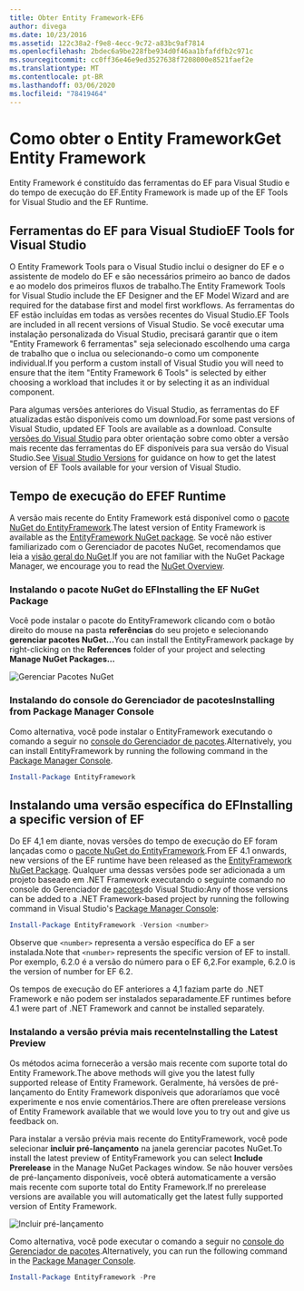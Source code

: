 ```yaml
---
title: Obter Entity Framework-EF6
author: divega
ms.date: 10/23/2016
ms.assetid: 122c38a2-f9e8-4ecc-9c72-a83bc9af7814
ms.openlocfilehash: 2bdec6a9be228fbe934d0f46aa1bfafdfb2c971c
ms.sourcegitcommit: cc0ff36e46e9ed3527638f7208000e8521faef2e
ms.translationtype: MT
ms.contentlocale: pt-BR
ms.lasthandoff: 03/06/2020
ms.locfileid: "78419464"
---
```

# <a name="get-entity-framework"></a><span data-ttu-id="ba2fa-102">Como obter o Entity Framework</span><span class="sxs-lookup"><span data-stu-id="ba2fa-102">Get Entity Framework</span></span>
<span data-ttu-id="ba2fa-103">Entity Framework é constituído das ferramentas do EF para Visual Studio e do tempo de execução do EF.</span><span class="sxs-lookup"><span data-stu-id="ba2fa-103">Entity Framework is made up of the EF Tools for Visual Studio and the EF Runtime.</span></span>

## <a name="ef-tools-for-visual-studio"></a><span data-ttu-id="ba2fa-104">Ferramentas do EF para Visual Studio</span><span class="sxs-lookup"><span data-stu-id="ba2fa-104">EF Tools for Visual Studio</span></span>

<span data-ttu-id="ba2fa-105">O Entity Framework Tools para o Visual Studio inclui o designer do EF e o assistente de modelo do EF e são necessários primeiro ao banco de dados e ao modelo dos primeiros fluxos de trabalho.</span><span class="sxs-lookup"><span data-stu-id="ba2fa-105">The Entity Framework Tools for Visual Studio include the EF Designer and the EF Model Wizard and are required for the database first and model first workflows.</span></span> <span data-ttu-id="ba2fa-106">As ferramentas do EF estão incluídas em todas as versões recentes do Visual Studio.</span><span class="sxs-lookup"><span data-stu-id="ba2fa-106">EF Tools are included in all recent versions of Visual Studio.</span></span> <span data-ttu-id="ba2fa-107">Se você executar uma instalação personalizada do Visual Studio, precisará garantir que o item "Entity Framework 6 ferramentas" seja selecionado escolhendo uma carga de trabalho que o inclua ou selecionando-o como um componente individual.</span><span class="sxs-lookup"><span data-stu-id="ba2fa-107">If you perform a custom install of Visual Studio you will need to ensure that the item "Entity Framework 6 Tools" is selected by either choosing a workload that includes it or by selecting it as an individual component.</span></span>

<span data-ttu-id="ba2fa-108">Para algumas versões anteriores do Visual Studio, as ferramentas do EF atualizadas estão disponíveis como um download.</span><span class="sxs-lookup"><span data-stu-id="ba2fa-108">For some past versions of Visual Studio, updated EF Tools are available as a download.</span></span> <span data-ttu-id="ba2fa-109">Consulte [versões do Visual Studio](~/ef6/what-is-new/visual-studio.md) para obter orientação sobre como obter a versão mais recente das ferramentas do EF disponíveis para sua versão do Visual Studio.</span><span class="sxs-lookup"><span data-stu-id="ba2fa-109">See [Visual Studio Versions](~/ef6/what-is-new/visual-studio.md) for guidance on how to get the latest version of EF Tools available for your version of Visual Studio.</span></span>

## <a name="ef-runtime"></a><span data-ttu-id="ba2fa-110">Tempo de execução do EF</span><span class="sxs-lookup"><span data-stu-id="ba2fa-110">EF Runtime</span></span>

<span data-ttu-id="ba2fa-111">A versão mais recente do Entity Framework está disponível como o [pacote NuGet do EntityFramework](https://nuget.org/packages/EntityFramework/).</span><span class="sxs-lookup"><span data-stu-id="ba2fa-111">The latest version of Entity Framework is available as the [EntityFramework NuGet package](https://nuget.org/packages/EntityFramework/).</span></span> <span data-ttu-id="ba2fa-112">Se você não estiver familiarizado com o Gerenciador de pacotes NuGet, recomendamos que leia a [visão geral do NuGet](https://docs.microsoft.com/nuget/consume-packages/overview-and-workflow).</span><span class="sxs-lookup"><span data-stu-id="ba2fa-112">If you are not familiar with the NuGet Package Manager, we encourage you to read the [NuGet Overview](https://docs.microsoft.com/nuget/consume-packages/overview-and-workflow).</span></span>

### <a name="installing-the-ef-nuget-package"></a><span data-ttu-id="ba2fa-113">Instalando o pacote NuGet do EF</span><span class="sxs-lookup"><span data-stu-id="ba2fa-113">Installing the EF NuGet Package</span></span>

<span data-ttu-id="ba2fa-114">Você pode instalar o pacote do EntityFramework clicando com o botão direito do mouse na pasta **referências** do seu projeto e selecionando **gerenciar pacotes NuGet...**</span><span class="sxs-lookup"><span data-stu-id="ba2fa-114">You can install the EntityFramework package by right-clicking on the **References** folder of your project and selecting **Manage NuGet Packages…**</span></span>

![Gerenciar Pacotes NuGet](~/ef6/media/managenugetpackages.png)

### <a name="installing-from-package-manager-console"></a><span data-ttu-id="ba2fa-116">Instalando do console do Gerenciador de pacotes</span><span class="sxs-lookup"><span data-stu-id="ba2fa-116">Installing from Package Manager Console</span></span>

<span data-ttu-id="ba2fa-117">Como alternativa, você pode instalar o EntityFramework executando o comando a seguir no [console do Gerenciador de pacotes](https://docs.nuget.org/docs/start-here/using-the-package-manager-console).</span><span class="sxs-lookup"><span data-stu-id="ba2fa-117">Alternatively, you can install EntityFramework by running the following command in the [Package Manager Console](https://docs.nuget.org/docs/start-here/using-the-package-manager-console).</span></span>

``` powershell
Install-Package EntityFramework
```

## <a name="installing-a-specific-version-of-ef"></a><span data-ttu-id="ba2fa-118">Instalando uma versão específica do EF</span><span class="sxs-lookup"><span data-stu-id="ba2fa-118">Installing a specific version of EF</span></span>

<span data-ttu-id="ba2fa-119">Do EF 4,1 em diante, novas versões do tempo de execução do EF foram lançadas como o [pacote NuGet do EntityFramework](https://www.nuget.org/packages/EntityFramework/).</span><span class="sxs-lookup"><span data-stu-id="ba2fa-119">From EF 4.1 onwards, new versions of the EF runtime have been released as the [EntityFramework NuGet Package](https://www.nuget.org/packages/EntityFramework/).</span></span> <span data-ttu-id="ba2fa-120">Qualquer uma dessas versões pode ser adicionada a um projeto baseado em .NET Framework executando o seguinte comando no console do Gerenciador de [pacotes](https://docs.nuget.org/docs/start-here/using-the-package-manager-console)do Visual Studio:</span><span class="sxs-lookup"><span data-stu-id="ba2fa-120">Any of those versions can be added to a .NET Framework-based project by running the following command in Visual Studio's [Package Manager Console](https://docs.nuget.org/docs/start-here/using-the-package-manager-console):</span></span>

``` powershell
Install-Package EntityFramework -Version <number>
```

<span data-ttu-id="ba2fa-121">Observe que `<number>` representa a versão específica do EF a ser instalada.</span><span class="sxs-lookup"><span data-stu-id="ba2fa-121">Note that `<number>` represents the specific version of EF to install.</span></span> <span data-ttu-id="ba2fa-122">Por exemplo, 6.2.0 é a versão do número para o EF 6,2.</span><span class="sxs-lookup"><span data-stu-id="ba2fa-122">For example, 6.2.0 is the version of number for EF 6.2.</span></span>   

<span data-ttu-id="ba2fa-123">Os tempos de execução do EF anteriores a 4,1 faziam parte do .NET Framework e não podem ser instalados separadamente.</span><span class="sxs-lookup"><span data-stu-id="ba2fa-123">EF runtimes before 4.1 were part of .NET Framework and cannot be installed separately.</span></span>

### <a name="installing-the-latest-preview"></a><span data-ttu-id="ba2fa-124">Instalando a versão prévia mais recente</span><span class="sxs-lookup"><span data-stu-id="ba2fa-124">Installing the Latest Preview</span></span>

<span data-ttu-id="ba2fa-125">Os métodos acima fornecerão a versão mais recente com suporte total do Entity Framework.</span><span class="sxs-lookup"><span data-stu-id="ba2fa-125">The above methods will give you the latest fully supported release of Entity Framework.</span></span> <span data-ttu-id="ba2fa-126">Geralmente, há versões de pré-lançamento do Entity Framework disponíveis que adoraríamos que você experimente e nos envie comentários.</span><span class="sxs-lookup"><span data-stu-id="ba2fa-126">There are often prerelease versions of Entity Framework available that we would love you to try out and give us feedback on.</span></span>

<span data-ttu-id="ba2fa-127">Para instalar a versão prévia mais recente do EntityFramework, você pode selecionar **incluir pré-lançamento** na janela gerenciar pacotes NuGet.</span><span class="sxs-lookup"><span data-stu-id="ba2fa-127">To install the latest preview of EntityFramework you can select **Include Prerelease** in the Manage NuGet Packages window.</span></span> <span data-ttu-id="ba2fa-128">Se não houver versões de pré-lançamento disponíveis, você obterá automaticamente a versão mais recente com suporte total do Entity Framework.</span><span class="sxs-lookup"><span data-stu-id="ba2fa-128">If no prerelease versions are available you will automatically get the latest fully supported version of Entity Framework.</span></span>

![Incluir pré-lançamento](~/ef6/media/includeprerelease.png)

<span data-ttu-id="ba2fa-130">Como alternativa, você pode executar o comando a seguir no [console do Gerenciador de pacotes](https://docs.nuget.org/docs/start-here/using-the-package-manager-console).</span><span class="sxs-lookup"><span data-stu-id="ba2fa-130">Alternatively, you can run the following command in the [Package Manager Console](https://docs.nuget.org/docs/start-here/using-the-package-manager-console).</span></span>

``` powershell
Install-Package EntityFramework -Pre
```
